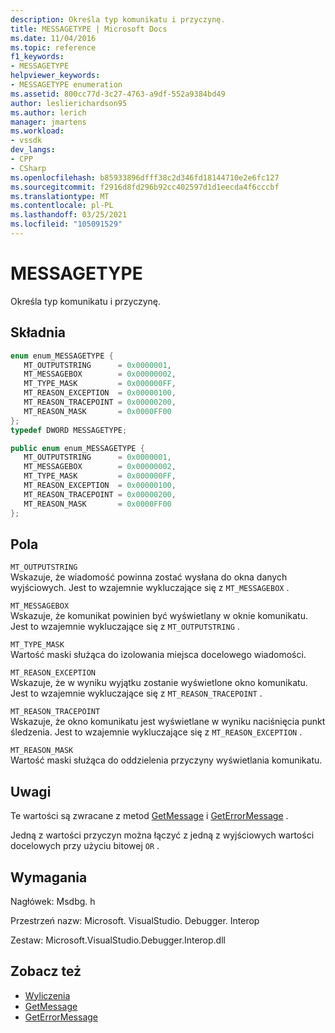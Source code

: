 ```yaml
---
description: Określa typ komunikatu i przyczynę.
title: MESSAGETYPE | Microsoft Docs
ms.date: 11/04/2016
ms.topic: reference
f1_keywords:
- MESSAGETYPE
helpviewer_keywords:
- MESSAGETYPE enumeration
ms.assetid: 800cc77d-3c27-4763-a9df-552a9384bd49
author: leslierichardson95
ms.author: lerich
manager: jmartens
ms.workload:
- vssdk
dev_langs:
- CPP
- CSharp
ms.openlocfilehash: b85933896dfff38c2d346fd18144710e2e6fc127
ms.sourcegitcommit: f2916d8fd296b92cc402597d1d1eecda4f6cccbf
ms.translationtype: MT
ms.contentlocale: pl-PL
ms.lasthandoff: 03/25/2021
ms.locfileid: "105091529"
---
```

# <a name="messagetype"></a>MESSAGETYPE
Określa typ komunikatu i przyczynę.

## <a name="syntax"></a>Składnia

```cpp
enum enum_MESSAGETYPE { 
   MT_OUTPUTSTRING      = 0x0000001,
   MT_MESSAGEBOX        = 0x00000002,
   MT_TYPE_MASK         = 0x000000FF,
   MT_REASON_EXCEPTION  = 0x00000100,
   MT_REASON_TRACEPOINT = 0x00000200,
   MT_REASON_MASK       = 0x0000FF00
};
typedef DWORD MESSAGETYPE;
```

```csharp
public enum enum_MESSAGETYPE { 
   MT_OUTPUTSTRING      = 0x0000001,
   MT_MESSAGEBOX        = 0x00000002,
   MT_TYPE_MASK         = 0x000000FF,
   MT_REASON_EXCEPTION  = 0x00000100,
   MT_REASON_TRACEPOINT = 0x00000200,
   MT_REASON_MASK       = 0x0000FF00
};
```

## <a name="fields"></a>Pola
 `MT_OUTPUTSTRING`\
 Wskazuje, że wiadomość powinna zostać wysłana do okna danych wyjściowych. Jest to wzajemnie wykluczające się z `MT_MESSAGEBOX` .

 `MT_MESSAGEBOX`\
 Wskazuje, że komunikat powinien być wyświetlany w oknie komunikatu. Jest to wzajemnie wykluczające się z `MT_OUTPUTSTRING` .

 `MT_TYPE_MASK`\
 Wartość maski służąca do izolowania miejsca docelowego wiadomości.

 `MT_REASON_EXCEPTION`\
 Wskazuje, że w wyniku wyjątku zostanie wyświetlone okno komunikatu. Jest to wzajemnie wykluczające się z `MT_REASON_TRACEPOINT` .

 `MT_REASON_TRACEPOINT`\
 Wskazuje, że okno komunikatu jest wyświetlane w wyniku naciśnięcia punkt śledzenia. Jest to wzajemnie wykluczające się z `MT_REASON_EXCEPTION` .

 `MT_REASON_MASK`\
 Wartość maski służąca do oddzielenia przyczyny wyświetlania komunikatu.

## <a name="remarks"></a>Uwagi
 Te wartości są zwracane z metod [GetMessage](../../../extensibility/debugger/reference/idebugmessageevent2-getmessage.md) i [GetErrorMessage](../../../extensibility/debugger/reference/idebugerrorevent2-geterrormessage.md) .

 Jedną z wartości przyczyn można łączyć z jedną z wyjściowych wartości docelowych przy użyciu bitowej `OR` .

## <a name="requirements"></a>Wymagania
 Nagłówek: Msdbg. h

 Przestrzeń nazw: Microsoft. VisualStudio. Debugger. Interop

 Zestaw: Microsoft.VisualStudio.Debugger.Interop.dll

## <a name="see-also"></a>Zobacz też
- [Wyliczenia](../../../extensibility/debugger/reference/enumerations-visual-studio-debugging.md)
- [GetMessage](../../../extensibility/debugger/reference/idebugmessageevent2-getmessage.md)
- [GetErrorMessage](../../../extensibility/debugger/reference/idebugerrorevent2-geterrormessage.md)
